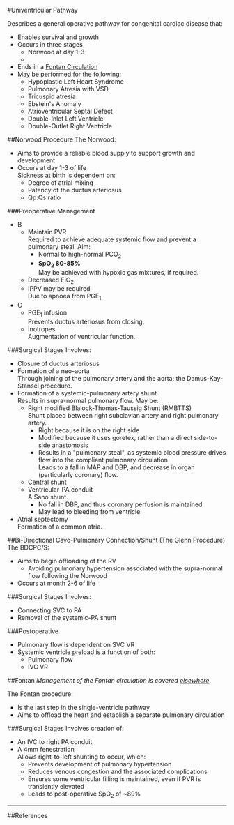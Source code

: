 #Univentricular Pathway

Describes a general operative pathway for congenital cardiac disease that:
* Enables survival and growth
* Occurs in three stages
	* Norwood at day 1-3
	* 
* Ends in a [Fontan Circulation](/management/cvs/fontan.md)
* May be performed for the following:
	* Hypoplastic Left Heart Syndrome
	* Pulmonary Atresia with VSD
	* Tricuspid atresia
	* Ebstein's Anomaly
	* Atrioventricular Septal Defect
	* Double-Inlet Left Ventricle
	* Double-Outlet Right Ventricle


##Norwood Procedure
The Norwood:
* Aims to provide a reliable blood supply to support growth and development
* Occurs at day 1-3 of life  
Sickness at birth is dependent on:
	* Degree of atrial mixing
	* Patency of the ductus arteriosus
	* Qp:Qs ratio

###Preoperative Management
* B
	* Maintain PVR  
	Required to achieve adequate systemic flow and prevent a pulmonary steal. Aim:
		* Normal to high-normal PCO<sub>2</sub>
		* **SpO<sub>2</sub> 80-85%**  
		May be achieved with hypoxic gas mixtures, if required.
	* Decreased FiO<sub>2</sub>
	* IPPV may be required  
	Due to apnoea from PGE<sub>1</sub>.
* C
	* PGE<sub>1</sub> infusion  
	Prevents ductus arteriosus from closing.
	* Inotropes  
	Augmentation of ventricular function.


###Surgical Stages
Involves:
* Closure of ductus arteriosus
* Formation of a neo-aorta  
Through joining of the pulmonary artery and the aorta; the Damus-Kay-Stansel procedure.
* Formation of a systemic-pulmonary artery shunt  
Results in supra-normal pulmonary flow. May be:
	* Right modified Blalock-Thomas-Taussig Shunt (RMBTTS)  
	Shunt placed between right subclavian artery and right pulmonary artery.
		* Right because it is on the right side
		* Modified because it uses goretex, rather than a direct side-to-side anastomosis
		* Results in a "pulmonary steal", as systemic blood pressure drives flow into the compliant pulmonary circulation  
		Leads to a fall in MAP and DBP, and decrease in organ (particularly coronary) flow.
	* Central shunt
	* Ventricular-PA conduit  
	A Sano shunt.
		* No fall in DBP, and thus coronary perfusion is maintained
		* May lead to bleeding from ventricle
* Atrial septectomy  
Formation of a common atria.


##Bi-Directional Cavo-Pulmonary Connection/Shunt (The Glenn Procedure)
The BDCPC/S:
* Aims to begin offloading of the RV
	* Avoiding pulmonary hypertension associated with the supra-normal flow following the Norwood
* Occurs at month 2-6 of life


###Surgical Stages
Involves:
* Connecting SVC to PA
* Removal of the systemic-PA shunt

###Postoperative
* Pulmonary flow is dependent on SVC VR
* Systemic ventricle preload is a function of both:
	* Pulmonary flow
	* IVC VR


##Fontan
*Management of the Fontan circulation is covered [elsewhere](/management/cvs/fontan.md)*.

The Fontan procedure:
* Is the last step in the single-ventricle pathway
* Aims to offload the heart and establish a separate pulmonary circulation

###Surgical Stages
Involves creation of:
* An IVC to right PA conduit
* A 4mm fenestration  
Allows right-to-left shunting to occur, which:
	* Prevents development of pulmonary hypertension
	* Reduces venous congestion and the associated complications
	* Ensures some ventricular filling is maintained, even if PVR is transiently elevated
	* Leads to post-operative SpO<sub>2</sub> of ~89%


---
##References